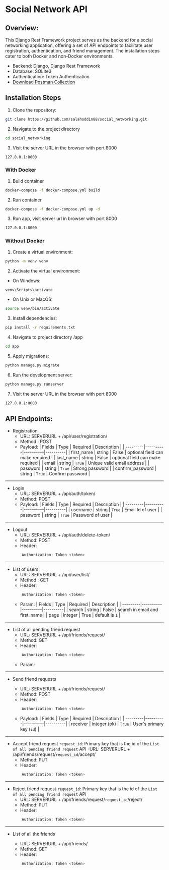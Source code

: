 
# Social Network API

## Overview:
This Django Rest Framework project serves as the backend for a social networking application, offering a set of API endpoints to facilitate user registration, authentication, and friend management. The installation steps cater to both Docker and non-Docker environments.

- Backend: Django, Django Rest Framework
- Database: SQLite3
- Authentication: Token Authentication
- [Download Postman Collection](https://raw.githubusercontent.com/salahoddin88/social_networking/main/postman_collection.json)

## Installation Steps
1. Clone the repository:
```sh
git clone https://github.com/salahoddin88/social_networking.git
```
2. Navigate to the project directory
```sh
cd social_networking
```
3. Visit the server URL in the browser with port 8000
```sh
127.0.0.1:8000
```
### With Docker
1. Build container
```sh
docker-compose -f docker-compose.yml build
```
2. Run container
```sh
docker-compose -f docker-compose.yml up -d
```
3. Run app, visit server url in browser with port 8000
```sh
127.0.0.1:8000
```
### Without Docker
1. Create a virtual environment:
```sh
python -m venv venv
```
2. Activate the virtual environment:
- On Windows:
```sh
venv\Scripts\activate
```
- On Unix or MacOS:
```sh
source venv/bin/activate
```
3. Install dependencies:
```sh
pip install -r requirements.txt
```
4. Navigate to project directory /app
```sh
cd app
```
5. Apply migrations:
```sh
python manage.py migrate
```
6. Run the development server:
```sh
python manage.py runserver
```
7. Visit the server URL in the browser with port 8000
```sh
127.0.0.1:8000
```

## API Endpoints:
- Registration
    - URL: SERVERURL + /api/user/registration/
    - Method : POST
    - Payload:
        | Fields | Type | Required | Description |
        | ---------|----------|----------|----------|
        | first_name | string | False | optional field can make required |
        | last_name | string | False | optional field can make required |
        | email | string | `True` | Unique valid email address |
        | password | string | `True` | Strong password |
        | confirm_password | string | `True` | Confirm password |
---
- Login
    - URL: SERVERURL + /api/auth/token/
    - Method: POST
    - Payload:
        | Fields | Type | Required | Description |
        | ---------|----------|----------|----------|
        | username | string | `True` | Email Id of user |
        | password | string | `True` | Password of user |
---
- Logout
    - URL: SERVERURL + /api/auth/delete-token/
    - Method: POST
    - Header:
    ```sh
        Authorization: Token <token>
    ```
---
- List of users
    - URL: SERVERURL + /api/user/list/
    - Method : GET
    - Header:
    ```sh
        Authorization: Token <token>
    ```
    - Param:
        | Fields | Type | Required | Description |
        | ---------|----------|----------|----------|
        | search | string | False | search in email and first_name |
        | page | integer | True | default is `1` |
---
- List of all pending friend request
    - URL: SERVERURL + /api/friends/request/
    - Method: GET
    - Header:
    ```sh
        Authorization: Token <token>
    ```
    - Param:
---
- Send friend requests

    - URL: SERVERURL + /api/friends/request/
    - Method: POST
    - Header:
    ```sh
        Authorization: Token <token>
    ```
    - Payload:
        | Fields | Type | Required | Description |
        | ---------|----------|----------|----------|
        | receiver | integer (pk) | `True` | User's primary key (`id`) |

---
- Accept friend request
    `request_id`: Primary key that is the id of the `List of all pending friend request` API
    -URL: SERVERURL + /api/friends/request/`request_id`/accept/
    - Method: PUT
    - Header:
    ```sh
        Authorization: Token <token>
    ```
---
- Reject friend request
    `request_id`: Primary key that is the id of the `List of all pending friend request` API
    - URL: SERVERURL + /api/friends/request/`request_id`/reject/
    - Method: PUT
    - Header:
    ```sh
        Authorization: Token <token>
    ```
---
- List of all the friends

    - URL: SERVERURL + /api/friends/
    - Method: GET
    - Header:
    ```sh
        Authorization: Token <token>
    ```
